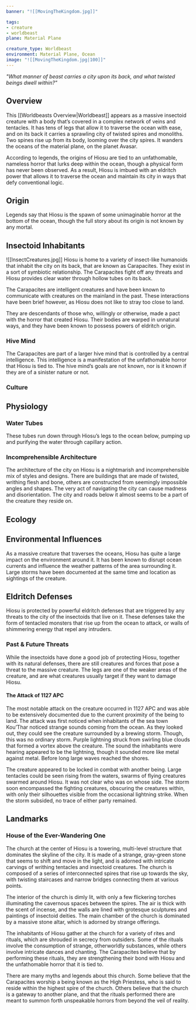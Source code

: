 ```yaml
---
banner: "![[MovingTheKingdom.jpg]]"

tags:
- creature
- worldbeast
plane: Material Plane

creature_type: Worldbeast
environment: Material Plane, Ocean
image: "![[MovingTheKingdom.jpg|100]]"
---
```

*"What manner of beast carries a city upon its back, and what twisted beings dwell within?"*
## Overview
This [[Worldbeasts Overview|Worldbeast]] appears as a massive insectoid creature with a body that’s covered in a complex network of veins and tentacles. It has tens of legs that allow it to traverse the ocean with ease, and on its back it carries a sprawling city of twisted spires and monoliths. Two spines rise up from its body, looming over the city spires. It wanders the oceans of the material plane, on the planet Avasar.

According to legends, the origins of Hiosu are tied to an unfathomable, nameless horror that lurks deep within the ocean, though a physical form has never been observed. As a result, Hiosu is imbued with an eldritch power that allows it to traverse the ocean and maintain its city in ways that defy conventional logic.
## Origin
Legends say that Hiosu is the spawn of some unimaginable horror at the bottom of the ocean, though the full story about its origin is not known by any mortal.
## Insectoid Inhabitants
<span class="leftimg"><span class="smallimg"> ![[InsectCreatures.jpg]] </span></span>Hiosu is home to a variety of insect-like humanoids that inhabit the city on its back, that are known as Carapacites. They exist in a sort of symbiotic relationship. The Carapacites fight off any threats and Hiosu provides clear water through hollow tubes on its back.

The Carapacites are intelligent creatures and have been known to communicate with creatures on the mainland in the past. These interactions have been brief however, as Hiosu does not like to stray too close to land.

They are descendants of those who, willingly or otherwise, made a pact with the horror that created Hiosu. Their bodies are warped in unnatural ways, and they have been known to possess powers of eldritch origin.
### Hive Mind
The Carapacites are part of a larger hive mind that is controlled by a central intelligence. This intelligence is a manifestation of the unfathomable horror that Hiosu is tied to. The hive mind’s goals are not known, nor is it known if they are of a sinister nature or not.
### Culture
## Physiology
### Water Tubes
These tubes run down through Hiosu’s legs to the ocean below, pumping up and purifying the water through capillary action.
### Incomprehensible Architecture
The architecture of the city on Hiosu is a nightmarish and incomprehensible mix of styles and designs. There are buildings that are made of twisted, writhing flesh and bone, others are constructed from seemingly impossible angles and shapes. The very act of navigating the city can cause madness and disorientation. The city and roads below it almost seems to be a part of the creature they reside on.
## Ecology
## Environmental Influences
As a massive creature that traverses the oceans, Hiosu has quite a large impact on the environment around it. It has been known to disrupt ocean currents and influence the weather patterns of the area surrounding it. Large storms have been documented at the same time and location as sightings of the creature.
## Eldritch Defenses
Hiosu is protected by powerful eldritch defenses that are triggered by any threats to the city of the insectoids that live on it. These defenses take the form of tentacled monsters that rise up from the ocean to attack, or walls of shimmering energy that repel any intruders.
### Past & Future Threats
While the insectoids have done a good job of protecting Hiosu, together with its natural defenses, there are still creatures and forces that pose a threat to the massive creature. The legs are one of the weaker areas of the creature, and are what creatures usually target if they want to damage Hiosu.
#### The Attack of 1127 APC
The most notable attack on the creature occurred in 1127 APC and was able to be extensively documented due to the current proximity of the being to land. The attack was first noticed when inhabitants of the sea town Kou’Thar noticed strange sounds coming from the ocean. As they looked out, they could see the creature surrounded by a brewing storm. Though, this was no ordinary storm. Purple lightning struck from swirling blue clouds that formed a vortex above the creature. The sound the inhabitants were hearing appeared to be the lightning, though it sounded more like metal against metal. Before long large waves reached the shores.

The creature appeared to be locked in combat with another being. Large tentacles could be seen rising from the waters, swarms of flying creatures swarmed around Hiosu. It was not clear who was on whose side. The storm soon encompassed the fighting creatures, obscuring the creatures within, with only their silhouettes visible from the occasional lightning strike. When the storm subsided, no trace of either party remained.
## Landmarks
### House of the Ever-Wandering One
The church at the center of Hiosu is a towering, multi-level structure that dominates the skyline of the city. It is made of a strange, gray-green stone that seems to shift and move in the light, and is adorned with intricate carvings of writhing tentacles and insectoid creatures. The church is composed of a series of interconnected spires that rise up towards the sky, with twisting staircases and narrow bridges connecting them at various points.

The interior of the church is dimly lit, with only a few flickering torches illuminating the cavernous spaces between the spires. The air is thick with the scent of incense, and the walls are lined with grotesque sculptures and paintings of insectoid deities. The main chamber of the church is dominated by a massive stone altar, which is adorned by strange offerings.

The inhabitants of Hiosu gather at the church for a variety  of rites and rituals, which are shrouded in secrecy from outsiders. Some of the rituals involve the consumption of strange, otherworldly substances, while others involve intricate dances and chanting. The Carapacites believe that by performing these rituals, they are strengthening their bond with Hiosu and the unfathomable horror that it is tied to.

There are many myths and legends about this church. Some believe that the Carapacites worship a being known as the High Priestess, who is said to reside within the highest spire of the church. Others believe that the church is a gateway to another plane, and that the rituals performed there are meant to summon forth unspeakable horrors from beyond the veil of reality.
